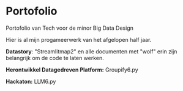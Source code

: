 # Portofolio
Portofolio van Tech voor de minor Big Data Design

Hier is al mijn progameerwerk van het afgelopen half jaar.

**Datastory**: "Streamlitmap2" en alle documenten met "wolf" erin zijn belangrijk om de code te laten werken.

**Herontwikkel Datagedreven Platform:** Groupify6.py

**Hackaton:** LLM6.py
